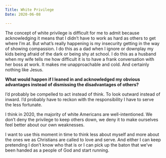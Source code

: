 ```yaml
---
Title: White Privilege
Date: 2020-06-08

---
```

The concept of white privilege is difficult for me to admit because acknowledging it means that I didn’t have to work as hard as others to get where I’m at. But what’s really happening is my insecurity getting in the way of showing compassion. I do this as a dad when I ignore or downplay my kids being afraid of the dark or being shy at school. I do this as a husband when my wife tells me how difficult it is to have a frank conversation with her boss at work. It makes me unapproachable and cold. And certainly nothing like Jesus.

**What would happen if I leaned in and acknowledged my obvious advantages instead of dismissing the disadvantages of others?**

I’d probably be compelled to act instead of think. To look outward instead of inward. I’d probably have to reckon with the responsibility I have to serve the less fortunate.

I think in 2020, the majority of white Americans are well-intentioned. We don’t deny the privilege to keep others down, we deny it to make ourselves feel better about our own weaknesses.

I want to use this moment in time to think less about myself and more about the ones we as Christians are called to love and serve. And either I can keep pretending I don’t know who that is or I can pick up the baton that we’ve been handed as a people of God and start running.